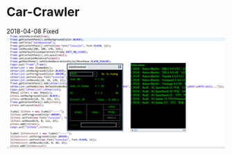 # Car-Crawler
2018-04-08 Fixed
![image](https://github.com/YuHuangPu/Car-Crawler/blob/master/example.PNG)